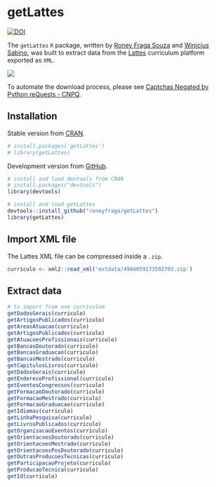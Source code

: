 
<!-- README.md is generated from README.Rmd. Please edit that file -->

# getLattes

<!-- badges: start -->

[![DOI](https://zenodo.org/badge/258844181.svg)](https://zenodo.org/badge/latestdoi/258844181)
<!-- badges: end -->

The `getLattes` `R` package, written by [Roney Fraga
Souza](http://roneyfraga.com) and [Winicius
Sabino](https://stackoverflow.com/users/9278241/winicius-sabino), was
built to extract data from the [Lattes](http://lattes.cnpq.br/)
curriculum platform exported as `XML`.

![](http://roneyfraga.com/volume/keep_it/lattes_busca_curriculo.gif)

To automate the download process, please see [Captchas Negated by Python
reQuests - CNPQ](https://github.com/josefson/CNPQ).

## Installation

Stable version from [CRAN](https://cran.r-project.org/).

``` r
# install.packages('getLattes')
# library(getLattes)
```

Development version from
[GitHub](https://github.com/roneyfraga/getLattes).

``` r
# install and load devtools from CRAN
# install.packages("devtools")
library(devtools)

# install and load getLattes
devtools::install_github("roneyfraga/getLattes")
library(getLattes)
```

## Import XML file

The Lattes XML file can be compressed inside a `.zip`.

``` r
curriculo <- xml2::read_xml('extdata/4984859173592703.zip')
```

## Extract data

``` r
# to import from one curriculum 
getDadosGerais(curriculo)
getArtigosPublicados(curriculo)
getAreasAtuacao(curriculo)
getArtigosPublicados(curriculo)
getAtuacoesProfissionais(curriculo)
getBancasDoutorado(curriculo)
getBancasGraduacao(curriculo)
getBancasMestrado(curriculo)
getCapitulosLivros(curriculo)
getDadosGerais(curriculo)
getEnderecoProfissional(curriculo)
getEventosCongressos(curriculo)
getFormacaoDoutorado(curriculo)
getFormacaoMestrado(curriculo)
getFormacaoGraduacao(curriculo)
getIdiomas(curriculo)
getLinhaPesquisa(curriculo)
getLivrosPublicados(curriculo)
getOrganizacaoEventos(curriculo)
getOrientacoesDoutorado(curriculo)
getOrientacoesMestrado(curriculo)
getOrientacoesPosDoutorado(curriculo)
getOutrasProducoesTecnicas(curriculo)
getParticipacaoProjeto(curriculo)
getProducaoTecnica(curriculo)
getId(curriculo)
```

